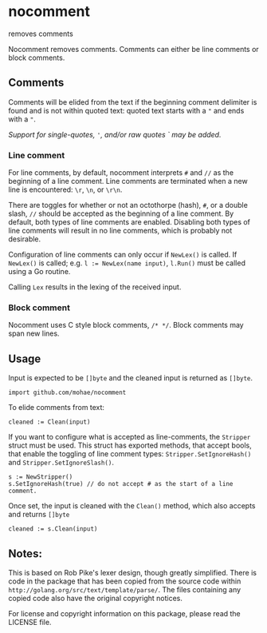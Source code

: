 # nocomment
removes comments

Nocomment removes comments. Comments can either be line comments or block comments.

## Comments
Comments will be elided from the text if the beginning comment delimiter is found and is not within quoted text: quoted text starts with a `"` and ends with a `"`.

_Support for single-quotes, `'`, and/or raw quotes ` may be added._

### Line comment
For line comments, by default, nocomment interprets `#` and `//` as the beginning of a line comment. Line comments are terminated when a new line is encountered: `\r`, `\n`, or `\r\n`.

There are toggles for whether or not an octothorpe (hash), `#`, or a double slash, `//` should be accepted as the beginning of a line comment.  By default, both types of line comments are enabled.  Disabling both types of line comments will result in no line comments, which is probably not desirable.

Configuration of line comments can only occur if `NewLex()` is called.  If `NewLex()` is called; e.g. `l := NewLex(name input)`, `l.Run()` must be called using a Go routine. 

Calling `Lex` results in the lexing of the received input.
### Block comment
Nocomment uses C style block comments, `/* */`. Block comments may span new lines.

## Usage
Input is expected to be `[]byte` and the cleaned input is returned as `[]byte`.

    import github.com/mohae/nocomment

To elide comments from text:

    cleaned := Clean(input)

If you want to configure what is accepted as line-comments, the `Stripper` struct must be used.  This struct has exported methods, that accept bools, that enable the toggling of line comment types: `Stripper.SetIgnoreHash()` and `Stripper.SetIgnoreSlash()`.

    s := NewStripper()
    s.SetIgnoreHash(true) // do not accept # as the start of a line comment.

Once set, the input is cleaned with the `Clean()` method, which also accepts and returns `[]byte`

    cleaned := s.Clean(input)

## Notes:
This is based on Rob Pike's lexer design, though greatly simplified. There is code in the package that has been copied from the source code within `http://golang.org/src/text/template/parse/`. The files containing any copied code also have the original copyright notices.

For license and copyright information on this package, please read the LICENSE file.

